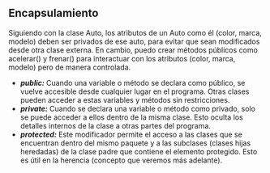 ## Encapsulamiento

Siguiendo con la clase Auto, los atributos de un Auto como él (color, marca, modelo) deben ser privados de ese auto,
para evitar que sean modificados desde otra clase externa. En cambio, puedo crear métodos públicos como acelerar() 
y frenar() para interactuar con los atributos (color, marca, modelo) pero de manera controlada.


- ***public:*** Cuando una variable o método se declara como público, se vuelve accesible desde cualquier lugar en el programa.
Otras clases pueden acceder a estas variables y métodos sin restricciones.
-  ***private:*** Cuando se declara una variable o método como privado, solo se puede acceder a ellos dentro de la misma clase.
Esto oculta los detalles internos de la clase a otras partes del programa.
- ***protected:*** Este modificador permite el acceso a las clases que se encuentran dentro del mismo paquete y a las 
subclases (clases hijas heredadas) de la clase padre que contiene el elemento protegido. Esto es útil en la herencia (concepto que veremos más adelante).